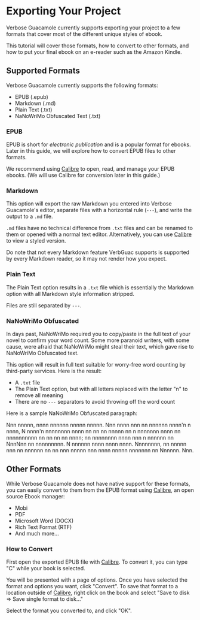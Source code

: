 # Exporting Your Project

Verbose Guacamole currently supports exporting your project to a few formats that cover most of the different unique styles of ebook.

This tutorial will cover those formats, how to convert to other formats, and how to put your final ebook on an e-reader such as the Amazon Kindle.

## Supported Formats

Verbose Guacamole currently supports the following formats:

- EPUB (.epub)
- Markdown (.md)
- Plain Text (.txt)
- NaNoWriMo Obfuscated Text (.txt)

### EPUB

EPUB is short for _electronic publication_ and is a popular format for ebooks. Later in this guide, we will explore how to convert EPUB files to other formats.

We recommend using [Calibre](https://calibre-ebook.com) to open, read, and manage your EPUB ebooks. (We will use Calibre for conversion later in this guide.)

### Markdown

This option will export the raw Markdown you entered into Verbose Guacamole's editor, separate files with a horizontal rule (`---`), and write the output to a `.md` file.

`.md` files have no technical difference from `.txt` files and can be renamed to them or opened with a normal text editor. Alternatively, you can use [Calibre](https://calibre-ebook.com) to view a styled version.

Do note that not every Markdown feature VerbGuac supports is supported by every Markdown reader, so it may not render how you expect.

### Plain Text

The Plain Text option results in a `.txt` file which is essentially the Markdown option with all Markdown style information stripped.

Files are still separated by `---`.

### NaNoWriMo Obfuscated

In days past, NaNoWriMo required you to copy/paste in the full text of your novel to confirm your word count. Some more paranoid writers, with some cause, were afraid that NaNoWriMo might steal their text, which gave rise to NaNoWriMo Obfuscated text.

This option will result in full text suitable for worry-free word counting by third-party services. Here is the result:

- A `.txt` file
- The Plain Text option, but with all letters replaced with the letter "n" to remove all meaning
- There are no `---` separators to avoid throwing off the word count

Here is a sample NaNoWriMo Obfuscated paragraph:

Nnn nnnnn, nnnn nnnnnn nnnnn nnnnn. Nnn nnnn nnn nn nnnnnn nnnn'n n nnnn, N nnnn'n nnnnnnnn nnnn nn nn nn nnnnn nn n nnnnnnn nnnn nn nnnnnnnnnn nn nn nn nn nnnn; nn nnnnnnnn nnnn nnn n nnnnnn nn NnnNnn nn nnnnnnnnn. N nnnnnn nnnn nnnn nnnn. Nnnnnnnn, nn nnnnn nnn nn nnnnnn nn nn nnn nnnnn nnn nnnn nnnnn nnnnnnn nn Nnnnnn. Nnn.

## Other Formats

While Verbose Guacamole does not have native support for these formats, you can easily convert to them from the EPUB format using [Calibre](https://calibre-ebook.com), an open source Ebook manager:

- Mobi
- PDF
- Microsoft Word (DOCX)
- Rich Text Format (RTF)
- And much more...

### How to Convert

First open the exported EPUB file with [Calibre](https://calibre-ebook.com). To convert it, you can type "C" while your book is selected.

You will be presented with a page of options. Once you have selected the format and options you want, click "Convert". To save that format to a location outside of [Calibre](https://calibre-ebook.com), right click on the book and select "Save to disk => Save single format to disk..."

Select the format you converted to, and click "OK".
